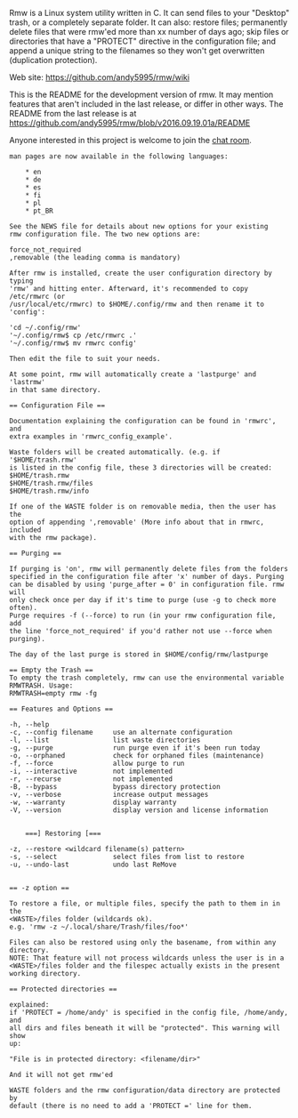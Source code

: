 Rmw is a Linux system utility written in C. It can send files to your "Desktop"
trash, or a completely separate folder. It can also: restore files; permanently
delete files that were rmw'ed more than xx number of days ago; skip files or
directories that have a "PROTECT" directive in the configuration file; and
append a unique string to the filenames so they won't get overwritten
(duplication protection).

Web site: https://github.com/andy5995/rmw/wiki

This is the README for the development version of rmw. It may mention
features that aren't included in the last release, or differ in other ways.
The README from the last release is at
https://github.com/andy5995/rmw/blob/v2016.09.19.01a/README

Anyone interested in this project is welcome to join the
[chat room](https://join.slack.com/t/removetowaste/shared_invite/enQtMjU3NTA0NTI2OTgzLTkzMzQxNDhjYzlkM2UxMTA2MzJjNWYyZjAyYzkyNWNmZjJmYWZmYjUyODk2NzNkNzBhMzFjOGZkMTg2MzAxMTM).

```
man pages are now available in the following languages:

    * en
    * de
    * es
    * fi
    * pl
    * pt_BR

See the NEWS file for details about new options for your existing
rmw configuration file. The two new options are:

force_not_required
,removable (the leading comma is mandatory)

After rmw is installed, create the user configuration directory by typing
'rmw' and hitting enter. Afterward, it's recommended to copy /etc/rmwrc (or
/usr/local/etc/rmwrc) to $HOME/.config/rmw and then rename it to 'config':

'cd ~/.config/rmw'
'~/.config/rmw$ cp /etc/rmwrc .'
'~/.config/rmw$ mv rmwrc config'

Then edit the file to suit your needs.

At some point, rmw will automatically create a 'lastpurge' and 'lastrmw'
in that same directory.

== Configuration File ==

Documentation explaining the configuration can be found in 'rmwrc', and
extra examples in 'rmwrc_config_example'.

Waste folders will be created automatically. (e.g. if '$HOME/trash.rmw'
is listed in the config file, these 3 directories will be created:
$HOME/trash.rmw
$HOME/trash.rmw/files
$HOME/trash.rmw/info

If one of the WASTE folder is on removable media, then the user has the
option of appending ',removable' (More info about that in rmwrc, included
with the rmw package).

== Purging ==

If purging is 'on', rmw will permanently delete files from the folders
specified in the configuration file after 'x' number of days. Purging
can be disabled by using 'purge_after = 0' in configuration file. rmw will
only check once per day if it's time to purge (use -g to check more often).
Purge requires -f (--force) to run (in your rmw configuration file, add
the line 'force_not_required' if you'd rather not use --force when purging).

The day of the last purge is stored in $HOME/config/rmw/lastpurge

== Empty the Trash ==
To empty the trash completely, rmw can use the environmental variable
RMWTRASH. Usage:
RMWTRASH=empty rmw -fg

== Features and Options ==

-h, --help
-c, --config filename     use an alternate configuration
-l, --list                list waste directories
-g, --purge               run purge even if it's been run today
-o, --orphaned            check for orphaned files (maintenance)
-f, --force               allow purge to run
-i, --interactive         not implemented
-r, --recurse             not implemented
-B, --bypass              bypass directory protection
-v, --verbose             increase output messages
-w, --warranty            display warranty
-V, --version             display version and license information


	===] Restoring [===

-z, --restore <wildcard filename(s) pattern>
-s, --select              select files from list to restore
-u, --undo-last           undo last ReMove


== -z option ==

To restore a file, or multiple files, specify the path to them in in the
<WASTE>/files folder (wildcards ok).
e.g. 'rmw -z ~/.local/share/Trash/files/foo*'

Files can also be restored using only the basename, from within any directory.
NOTE: That feature will not process wildcards unless the user is in a
<WASTE>/files folder and the filespec actually exists in the present
working directory.

== Protected directories ==

explained:
if 'PROTECT = /home/andy' is specified in the config file, /home/andy, and
all dirs and files beneath it will be "protected". This warning will show
up:

"File is in protected directory: <filename/dir>"

And it will not get rmw'ed

WASTE folders and the rmw configuration/data directory are protected by
default (there is no need to add a 'PROTECT =' line for them.
```
